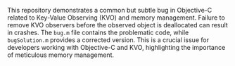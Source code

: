 This repository demonstrates a common but subtle bug in Objective-C related to Key-Value Observing (KVO) and memory management.  Failure to remove KVO observers before the observed object is deallocated can result in crashes.  The `bug.m` file contains the problematic code, while `bugSolution.m` provides a corrected version. This is a crucial issue for developers working with Objective-C and KVO, highlighting the importance of meticulous memory management.